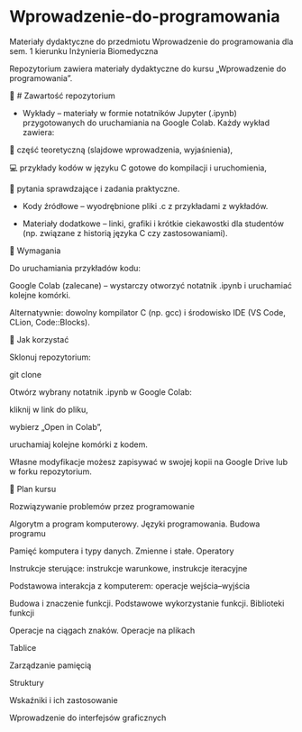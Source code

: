 # Wprowadzenie-do-programowania
Materiały dydaktyczne do przedmiotu Wprowadzenie do programowania dla sem. 1 kierunku Inżynieria Biomedyczna

Repozytorium zawiera materiały dydaktyczne do kursu „Wprowadzenie do programowania”.

📂 # Zawartość repozytorium

- Wykłady – materiały w formie notatników Jupyter (.ipynb) przygotowanych do uruchamiania na Google Colab.
Każdy wykład zawiera:

📘 część teoretyczną (slajdowe wprowadzenia, wyjaśnienia),

💻 przykłady kodów w języku C gotowe do kompilacji i uruchomienia,

📝 pytania sprawdzające i zadania praktyczne.

- Kody źródłowe – wyodrębnione pliki .c z przykładami z wykładów.

- Materiały dodatkowe – linki, grafiki i krótkie ciekawostki dla studentów (np. związane z historią języka C czy zastosowaniami).

🔧 Wymagania

Do uruchamiania przykładów kodu:

Google Colab (zalecane) – wystarczy otworzyć notatnik .ipynb i uruchamiać kolejne komórki.

Alternatywnie: dowolny kompilator C (np. gcc) i środowisko IDE (VS Code, CLion, Code::Blocks).

🚀 Jak korzystać

Sklonuj repozytorium:

git clone 


Otwórz wybrany notatnik .ipynb w Google Colab:

kliknij w link do pliku,

wybierz „Open in Colab”,

uruchamiaj kolejne komórki z kodem.

Własne modyfikacje możesz zapisywać w swojej kopii na Google Drive lub w forku repozytorium.

📅 Plan kursu

Rozwiązywanie problemów przez programowanie

Algorytm a program komputerowy. Języki programowania. Budowa programu

Pamięć komputera i typy danych. Zmienne i stałe. Operatory

Instrukcje sterujące: instrukcje warunkowe, instrukcje iteracyjne

Podstawowa interakcja z komputerem: operacje wejścia–wyjścia

Budowa i znaczenie funkcji. Podstawowe wykorzystanie funkcji. Biblioteki funkcji

Operacje na ciągach znaków. Operacje na plikach

Tablice

Zarządzanie pamięcią

Struktury

Wskaźniki i ich zastosowanie

Wprowadzenie do interfejsów graficznych
